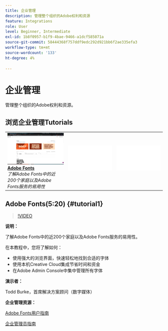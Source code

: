 ```yaml
---
title: 企业管理
description: 管理整个组织的Adobe权利和资源
feature: Integrations
role: User
level: Beginner, Intermediate
exl-id: 1b8f0957-b1f9-4bae-9466-a1dcf585071a
source-git-commit: 58444368f757ddf9edc292d921bb6f2ae335efa3
workflow-type: tm+mt
source-wordcount: '133'
ht-degree: 4%

---
```


# 企业管理

管理整个组织的Adobe权利和资源。

## 浏览企业管理Tutorials

<table style="table-layout:fixed">
<tr>
 <td>
   <a href="enterprise.md#tutorial1">
      <img alt="Adobe Fonts" src="../assets/fonts_burke_thumbnail.jpg" />
   </a>
    <div>
   <a href="enterprise.md#tutorial1"><strong>Adobe Fonts</strong></a>
    </div>
    <em>了解Adobe Fonts中的近200个家庭以及Adobe Fonts服务的易用性</em>
    <br>
  </td>
  <td>
    <img alt="间隔物" src="../assets/Whitespacer.png" />
    <div>
    <br>
  </td>
  <td>
    <img alt="间隔物" src="../assets/Whitespacer.png" />
    <div>
    <br>
  </td>
</tr>
</table>

## Adobe Fonts(5:20) {#tutorial1}

>[!VIDEO](https://video.tv.adobe.com/v/328226?hidetitle=true)

**说明：**

了解Adobe Fonts中的近200个家庭以及Adobe Fonts服务的易用性。

在本教程中，您将了解如何：
* 使用强大的浏览界面，快速轻松地找到合适的字体
* 使用本机Creative Cloud集成节省时间和资金
* 在Adobe Admin Console中集中管理所有字体

**演示者：**

Todd Burke，首席解决方案顾问（数字媒体）

**企业管理资源：**

[Adobe Fonts用户指南](https://helpx.adobe.com/fonts/user-guide.html)

[企业管理员指南](https://helpx.adobe.com/enterprise/admin-guide.html)
